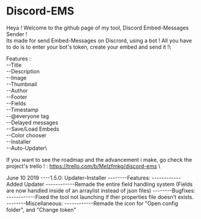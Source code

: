 # Discord-EMS
Heya ! Welcome to the github page of my tool, Discord Embed-Messages Sender !\
Its made for send Embed-Messages on Discrord, using a bot ! All you have to do is to enter your bot's token, create your embed and send it !\

Features :\
--Title\
--Description\
--Image\
--Thumbnail\
--Author\
--Footer\
--Fields\
--Timestamp\
--@everyone tag\
--Delayed messages\
--Save/Load Embeds\
--Color chooser\
--Installer\
--Auto-Updater\

If you want to see the roadmap and the advancement i make, go check the project's trello ! : https://trello.com/b/Melzfmkg/discord-ems \
  

June 10 2019
----1.5.0: Updater-Installer
--------Features:
------------Added Updater
------------Remade the entire field handling system (Fields are now handled inside of an arraylist instead of json files)
--------Bugfixes:
------------Fixed the tool not launching if ther properties file doesn't exists.
--------Miscellaneous:
------------Remade the icon for "Open config folder", and "Change token"

